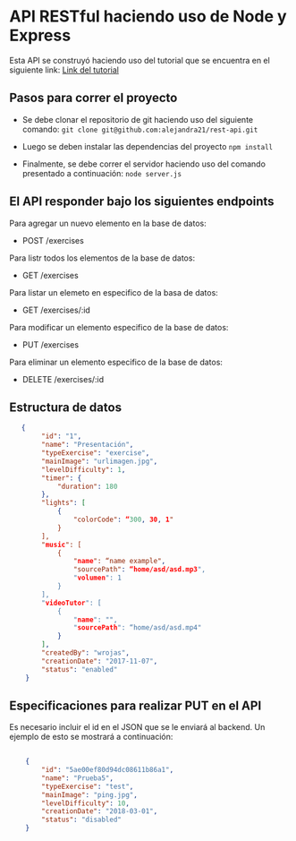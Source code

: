 # API RESTful haciendo uso de Node y Express

Esta API se construyó haciendo uso del tutorial que se encuentra en el siguiente link: [Link del tutorial](http://scotch.io/tutorials/javascript/build-a-restful-api-using-node-and-express-4)

## Pasos para correr el proyecto

- Se debe clonar el repositorio de git haciendo uso del siguiente comando:
`git clone git@github.com:alejandra21/rest-api.git`

- Luego se deben instalar las dependencias del proyecto
`npm install`

- Finalmente, se debe correr el servidor haciendo uso del comando presentado a continuación:
`node server.js`

## El API  responder bajo los siguientes endpoints

Para agregar un nuevo elemento en la base de datos:
- POST /exercises 

Para listr todos los elementos de la base de datos:
- GET /exercises 

Para listar un elemeto en especifico de la basa de datos:
- GET /exercises/:id 

Para modificar un elemento especifico de la base de datos:
- PUT /exercises

Para eliminar un elemento especifico de la base de datos:
- DELETE /exercises/:id

## Estructura de datos

```json
   {
        "id": "1",
        "name": "Presentación",
        "typeExercise": "exercise",
        "mainImage": "urlimagen.jpg",
        "levelDifficulty": 1,
        "timer": {
            "duration": 180
        },
        "lights": [
            {
                "colorCode": “300, 30, 1"
            }
        ],
        "music": [
            {
                "name": “name example",
				"sourcePath": “home/asd/asd.mp3",
				"volumen": 1
			}
        ],
        "videoTutor": [
            {
                "name": "",
                "sourcePath": “home/asd/asd.mp4"
			}
        ],
        "createdBy": "wrojas",
        "creationDate": "2017-11-07",
        "status": "enabled"
    }	

```

## Especificaciones para realizar PUT en el API

Es necesario incluir el id en el JSON que se le enviará al backend. Un ejemplo de esto se mostrará a continuación:

```json
 
	{
		"id": "5ae00ef80d94dc08611b86a1",
		"name": "Prueba5",
	    "typeExercise": "test",
	    "mainImage": "ping.jpg",
	    "levelDifficulty": 10,
	    "creationDate": "2018-03-01",
	    "status": "disabled"
	}

```
